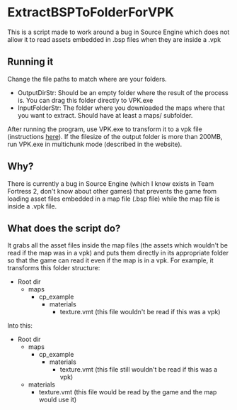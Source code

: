 # ExtractBSPToFolderForVPK
This is a script made to work around a bug in Source Engine which does not allow it to read assets embedded in .bsp files when they are inside a .vpk

## Running it
Change the file paths to match where are your folders.

* OutputDirStr: Should be an empty folder where the result of the process is. You can drag this folder directly to VPK.exe
* InputFolderStr: The folder where you downloaded the maps where that you want to extract. Should have at least a maps/ subfolder.

After running the program, use VPK.exe to transform it to a vpk file (instructions [here](https://developer.valvesoftware.com/wiki/VPK)). If the filesize of the output folder is more than 200MB, run VPK.exe in multichunk mode (described in the website).

## Why?
There is currently a bug in Source Engine (which I know exists in Team Fortress 2, don't know about other games) that prevents the game from loading asset files embedded in a map file (.bsp file) while the map file is inside a .vpk file.

## What does the script do?
It grabs all the asset files inside the map files (the assets which wouldn't be read if the map was in a vpk) and puts them directly in its appropriate folder so that the game can read it even if the map is in a vpk.
For example, it transforms this folder structure:

* Root dir
  * maps
    * cp_example
      * materials
        * texture.vmt (this file wouldn't be read if this was a vpk)

Into this:

* Root dir
  * maps
    * cp_example
      * materials
        * texture.vmt (this file still wouldn't be read if this was a vpk)
  * materials
    * texture.vmt (this file would be read by the game and the map would use it)
